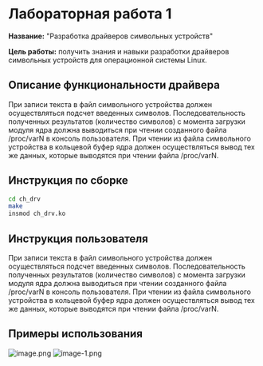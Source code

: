 # Лабораторная работа 1

**Название:** "Разработка драйверов символьных устройств"

**Цель работы:** получить знания и навыки разработки драйверов символьных
устройств для операционной системы Linux.

## Описание функциональности драйвера

При записи текста в файл символьного устройства должен
осуществляться подсчет введенных символов.
Последовательность полученных результатов (количество
символов) с момента загрузки модуля ядра должна выводиться
при чтении созданного файла /proc/varN в консоль
пользователя.
При чтении из файла символьного устройства в кольцевой
буфер ядра должен осуществляться вывод тех же данных,
которые выводятся при чтении файла /proc/varN.

## Инструкция по сборке

```bash
cd ch_drv
make
insmod ch_drv.ko
```


## Инструкция пользователя

При записи текста в файл символьного устройства должен
осуществляться подсчет введенных символов.
Последовательность полученных результатов (количество
символов) с момента загрузки модуля ядра должна выводиться
при чтении созданного файла /proc/varN в консоль
пользователя.
При чтении из файла символьного устройства в кольцевой
буфер ядра должен осуществляться вывод тех же данных,
которые выводятся при чтении файла /proc/varN.


## Примеры использования

![image.png](./image.png)
![image-1.png](./image-1.png)
